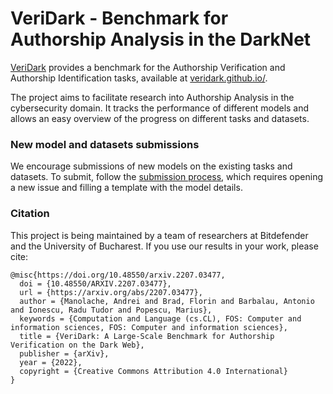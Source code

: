
# VeriDark - Benchmark for Authorship Analysis in the DarkNet

[VeriDark](https://veridark.github.io/) provides a benchmark for the Authorship Verification and Authorship Identification tasks, available at [veridark.github.io/](https://veridark.github.io/).

The project aims to facilitate research into Authorship Analysis in the cybersecurity domain. It tracks the performance of different models and allows an easy overview of the progress on different tasks and datasets.

### New model and datasets submissions

We encourage submissions of new models on the existing tasks and datasets. To submit, follow the [submission process](SUBMIT_NEW_MODEL.md), which requires opening a new issue and filling a template with the model details.


### Citation

This project is being maintained by a team of researchers at Bitdefender and the University of Bucharest. If you use our results in your work, please cite:

```
@misc{https://doi.org/10.48550/arxiv.2207.03477,
  doi = {10.48550/ARXIV.2207.03477},
  url = {https://arxiv.org/abs/2207.03477},  
  author = {Manolache, Andrei and Brad, Florin and Barbalau, Antonio and Ionescu, Radu Tudor and Popescu, Marius},
  keywords = {Computation and Language (cs.CL), FOS: Computer and information sciences, FOS: Computer and information sciences},
  title = {VeriDark: A Large-Scale Benchmark for Authorship Verification on the Dark Web},
  publisher = {arXiv},
  year = {2022},
  copyright = {Creative Commons Attribution 4.0 International}
}
```

